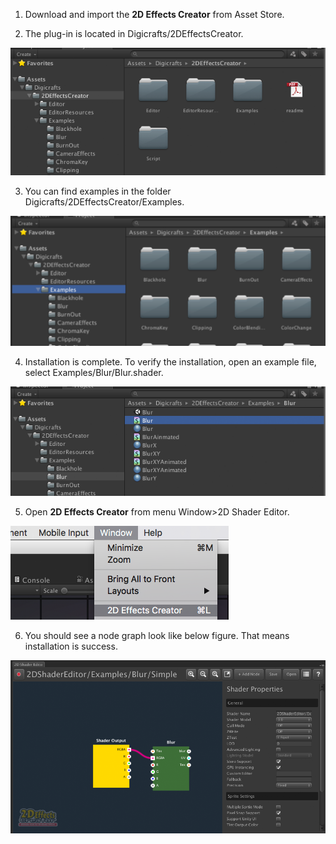 1. Download and import the **2D Effects Creator** from Asset Store.

2. The plug-in is located in Digicrafts/2DEffectsCreator.

![](images/1_1.png) 

3. You can find examples in the folder Digicrafts/2DEffectsCreator/Examples.

![](images/1_2.png)

4. Installation is complete. To verify the installation, open an example file, select Examples/Blur/Blur.shader.

![](images/1_3.png)

5. Open **2D Effects Creator** from menu Window>2D Shader Editor.

![](images/1_4.png)

6. You should see a node graph look like below figure. That means installation is success.

![](images/1_5.png)